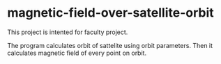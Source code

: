 # magnetic-field-over-satellite-orbit

This project is intented for faculty project. 

The program calculates orbit of sattelite using orbit parameters. Then it calculates magnetic field of every point on orbit.
